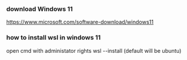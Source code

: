 ### download Windows 11
https://www.microsoft.com/software-download/windows11

### how to install wsl in windows 11
open cmd with administator rights
wsl --install
(default will be ubuntu)
